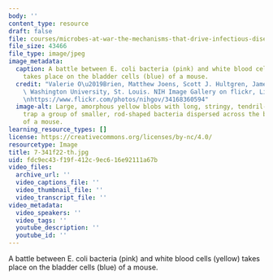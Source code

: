 ```yaml
---
body: ''
content_type: resource
draft: false
file: courses/microbes-at-war-the-mechanisms-that-drive-infectious-diseases/7-341f22-th.jpg
file_size: 43466
file_type: image/jpeg
image_metadata:
  caption: A battle between E. coli bacteria (pink) and white blood cells (yellow)
    takes place on the bladder cells (blue) of a mouse.
  credit: "Valerie O\u2019Brien, Matthew Joens, Scott J. Hultgren, James A.J. Fitzpatrick,\
    \ Washington University, St. Louis. NIH Image Gallery on flickr, License CC-BY-NC.\n\
    \nhttps://www.flickr.com/photos/nihgov/34168360594"
  image-alt: Large, amorphous yellow blobs with long, stringy, tendril-like extensions,
    trap a group of smaller, rod-shaped bacteria dispersed across the bladder cells
    of a mouse.
learning_resource_types: []
license: https://creativecommons.org/licenses/by-nc/4.0/
resourcetype: Image
title: 7-341f22-th.jpg
uid: fdc9ec43-f19f-412c-9ec6-16e92111a67b
video_files:
  archive_url: ''
  video_captions_file: ''
  video_thumbnail_file: ''
  video_transcript_file: ''
video_metadata:
  video_speakers: ''
  video_tags: ''
  youtube_description: ''
  youtube_id: ''
---
```

A battle between E. coli bacteria (pink) and white blood cells (yellow) takes place on the bladder cells (blue) of a mouse.